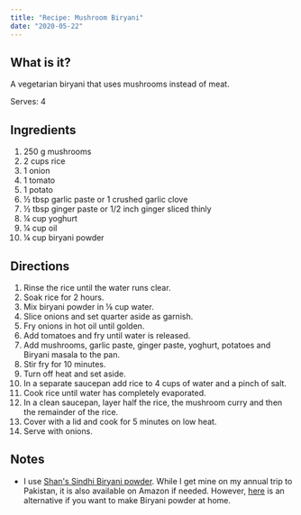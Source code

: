 ```yaml
---
title: "Recipe: Mushroom Biryani"
date: "2020-05-22"
---
```


## What is it?
A vegetarian biryani that uses mushrooms instead of meat.

Serves: 4

## Ingredients
1. 250 g mushrooms
1. 2 cups rice
1. 1 onion
1. 1 tomato
1. 1 potato
1. ½ tbsp garlic paste or 1 crushed garlic clove
1. ½ tbsp ginger paste or 1/2 inch ginger sliced thinly
1. ¼ cup yoghurt
1. ¼ cup oil
1. ¼ cup biryani powder

## Directions
1. Rinse the rice until the water runs clear.
1. Soak rice for 2 hours.
1. Mix biryani powder in ⅛ cup water.
1. Slice onions and set quarter aside as garnish.
1. Fry onions in hot oil until golden.
1. Add tomatoes and fry until water is released.
1. Add mushrooms, garlic paste, ginger paste, yoghurt, potatoes and Biryani masala to the pan.
1. Stir fry for 10 minutes.
1. Turn off heat and set aside.
1. In a separate saucepan add rice to 4 cups of water and a pinch of salt. 
1. Cook rice until water has completely evaporated. 
1. In a clean saucepan, layer half the rice, the mushroom curry and then the remainder of the rice. 
1. Cover with a lid and cook for 5 minutes on low heat. 
1. Serve with onions. 

<!-- <amp-img src="/mushroom-biryani.jpg"
    width="3024"
    height="4032"  
    layout="responsive"
    alt="Bowl of mushroom biryani">
</amp-img> -->

## Notes
- I use [Shan's Sindhi Biryani powder](https://www.shanfoodsshop.com/product-category/recipe-mix/biryani-masala/). While I get mine on my annual trip to Pakistan, it is also available on Amazon if needed. However, [here](https://www.indianhealthyrecipes.com/homemade-biryani-masala-powder/) is an alternative if you want to make Biryani powder at home. 